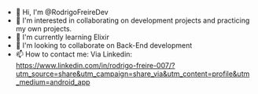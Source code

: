- 👋 Hi, I'm @RodrigoFreireDev
- 👀 I'm interested in collaborating on development projects and practicing my own projects.
- 🌱 I'm currently learning Elixir
- 💞️ I'm looking to collaborate on Back-End development
- 📫 How to contact me: Via Linkedin: https://www.linkedin.com/in/rodrigo-freire-007/?utm_source=share&utm_campaign=share_via&utm_content=profile&utm_medium=android_app
  

